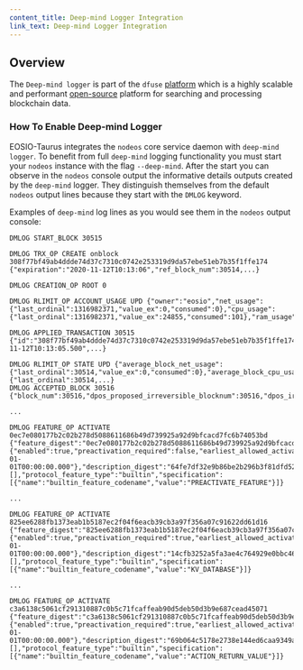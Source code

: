 ```yaml
---
content_title: Deep-mind Logger Integration
link_text: Deep-mind Logger Integration
---
```


## Overview

The `Deep-mind logger` is part of the `dfuse` [platform]([https://dfuse.io/](https://dfuse.io/)) which is a highly scalable and performant [open-source]([https://github.com/dfuse-io/dfuse-eosio/tree/master](https://github.com/dfuse-io/dfuse-eosio/tree/master)) platform for searching and processing blockchain data.

### How To Enable Deep-mind Logger

EOSIO-Taurus integrates the `nodeos` core service daemon with `deep-mind logger`. To benefit from full `deep-mind` logging functionality you must start your `nodeos` instance with the flag `--deep-mind`. After the start you can observe in the `nodeos` console output the informative details outputs created by the `deep-mind` logger. They distinguish themselves from the default `nodeos` output lines because they start with the `DMLOG` keyword.

Examples of `deep-mind` log lines as you would see them in the `nodeos` output console:

```console
DMLOG START_BLOCK 30515

DMLOG TRX_OP CREATE onblock 308f77bf49ab4ddde74d37c7310c0742e253319d9da57ebe51eb7b35f1ffe174 {"expiration":"2020-11-12T10:13:06","ref_block_num":30514,...}

DMLOG CREATION_OP ROOT 0

DMLOG RLIMIT_OP ACCOUNT_USAGE UPD {"owner":"eosio","net_usage":{"last_ordinal":1316982371,"value_ex":0,"consumed":0},"cpu_usage":{"last_ordinal":1316982371,"value_ex":24855,"consumed":101},"ram_usage":27083}

DMLOG APPLIED_TRANSACTION 30515 {"id":"308f77bf49ab4ddde74d37c7310c0742e253319d9da57ebe51eb7b35f1ffe174","block_num":30515,"block_time":"2020-11-12T10:13:05.500",...}

DMLOG RLIMIT_OP STATE UPD {"average_block_net_usage":{"last_ordinal":30514,"value_ex":0,"consumed":0},"average_block_cpu_usage":{"last_ordinal":30514,...}
DMLOG ACCEPTED_BLOCK 30516 {"block_num":30516,"dpos_proposed_irreversible_blocknum":30516,"dpos_irreversible_blocknum":30515,...

...

DMLOG FEATURE_OP ACTIVATE 0ec7e080177b2c02b278d5088611686b49d739925a92d9bfcacd7fc6b74053bd {"feature_digest":"0ec7e080177b2c02b278d5088611686b49d739925a92d9bfcacd7fc6b74053bd","subjective_restrictions":{"enabled":true,"preactivation_required":false,"earliest_allowed_activation_time":"1970-01-01T00:00:00.000"},"description_digest":"64fe7df32e9b86be2b296b3f81dfd527f84e82b98e363bc97e40bc7a83733310","dependencies":[],"protocol_feature_type":"builtin","specification":
[{"name":"builtin_feature_codename","value":"PREACTIVATE_FEATURE"}]}

...

DMLOG FEATURE_OP ACTIVATE 825ee6288fb1373eab1b5187ec2f04f6eacb39cb3a97f356a07c91622dd61d16 {"feature_digest":"825ee6288fb1373eab1b5187ec2f04f6eacb39cb3a97f356a07c91622dd61d16","subjective_restrictions":{"enabled":true,"preactivation_required":true,"earliest_allowed_activation_time":"1970-01-01T00:00:00.000"},"description_digest":"14cfb3252a5fa3ae4c764929e0bbc467528990c9cc46aefcc7f16367f28b6278","dependencies":[],"protocol_feature_type":"builtin","specification":
[{"name":"builtin_feature_codename","value":"KV_DATABASE"}]}

...

DMLOG FEATURE_OP ACTIVATE c3a6138c5061cf291310887c0b5c71fcaffeab90d5deb50d3b9e687cead45071 {"feature_digest":"c3a6138c5061cf291310887c0b5c71fcaffeab90d5deb50d3b9e687cead45071","subjective_restrictions":{"enabled":true,"preactivation_required":true,"earliest_allowed_activation_time":"1970-01-01T00:00:00.000"},"description_digest":"69b064c5178e2738e144ed6caa9349a3995370d78db29e494b3126ebd9111966","dependencies":[],"protocol_feature_type":"builtin","specification":
[{"name":"builtin_feature_codename","value":"ACTION_RETURN_VALUE"}]}
```
